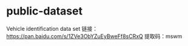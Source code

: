 # public-dataset
Vehicle identification data set
链接：https://pan.baidu.com/s/1ZVe3ObYZuEyBweFf8sCRxQ 
提取码：mswm
